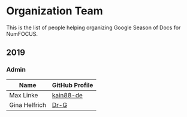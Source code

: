 # Organization Team

This is the list of people helping
organizing Google Season of Docs for NumFOCUS.

## 2019

### Admin

| Name          |  GitHub Profile 							|
|---------------|-------------------------------------------|
| Max Linke     | [kain88-de](https://github.com/kain88-de) |
| Gina Helfrich | [Dr-G](https://github.com/Dr-G)     |

